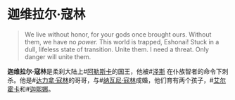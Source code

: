 # 迦维拉尔·寇林

> We live without honor, for your gods once brought ours. Without them, we have no _power._ This world is trapped, Eshonai! Stuck in a dull, lifeless state of transition. Unite them. I need a threat. Only danger will unite them.

**迦维拉尔·寇林**是柔刹大陆上#[阿勒斯卡](locations/alethkar)的国王，他被#[泽斯](characters/szeth) 在仆族智者的命令下刺杀。他是#[达力拿·寇林](characters/dalinar)的哥哥，与#[纳瓦尼·寇林](characters/navani)成婚，他们育有两个孩子，#[艾尔霍卡](characters/elhokar)和#[迦熙娜](characters/jasnah)。
